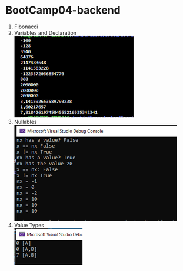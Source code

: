 # BootCamp04-backend

1. Fibonacci
1. Variables and Declaration  
![title](screenshots/variableDeclaration.png)
1. Nullables  
![title](screenshots/nullables.png)
1. Value Types    
![title](screenshots/valueTypes.png)
